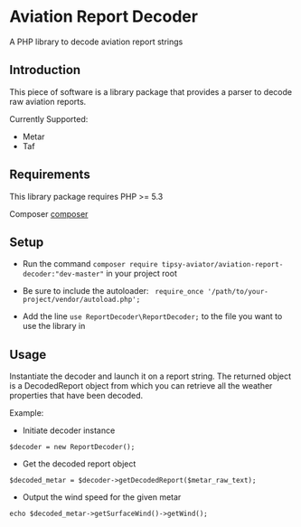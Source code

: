 Aviation Report Decoder
=================

A PHP library to decode aviation report strings

Introduction
------------

This piece of software is a library package that provides a parser to decode raw aviation reports.

Currently Supported:

- Metar
- Taf

Requirements
------------

This library package requires PHP >= 5.3

Composer [composer](http://getcomposer.org)

Setup
-----

- Run the command ```composer require tipsy-aviator/aviation-report-decoder:"dev-master"``` in your project root

- Be sure to include the autoloader: ``` require_once '/path/to/your-project/vendor/autoload.php';```

- Add the line ```use ReportDecoder\ReportDecoder;``` to the file you want to use the library in

Usage
-----

Instantiate the decoder and launch it on a report string.
The returned object is a DecodedReport object from which you can retrieve all the weather properties that have been decoded.

Example:

- Initiate decoder instance

```$decoder = new ReportDecoder();```

- Get the decoded report object

```$decoded_metar = $decoder->getDecodedReport($metar_raw_text);```

- Output the wind speed for the given metar

```echo $decoded_metar->getSurfaceWind()->getWind();```
